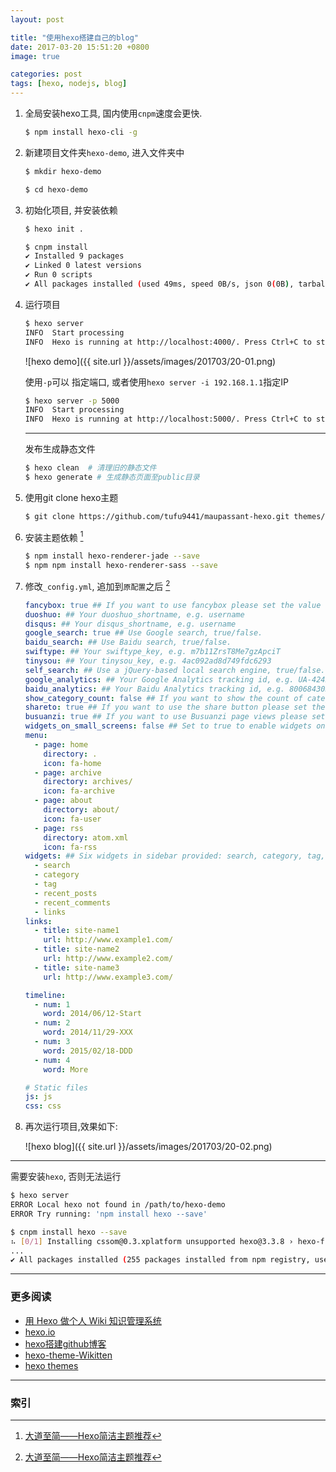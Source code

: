 ```yaml
---
layout: post

title: "使用hexo搭建自己的blog"
date: 2017-03-20 15:51:20 +0800
image: true

categories: post
tags: [hexo, nodejs, blog]
---
```


1. 全局安装hexo工具, 国内使用`cnpm`速度会更快.
    ```bash
    $ npm install hexo-cli -g
    ```
1. 新建项目文件夹`hexo-demo`, 进入文件夹中
    ```bash
    $ mkdir hexo-demo

    $ cd hexo-demo
    ```
1. 初始化项目, 并安装依赖
    ```bash
    $ hexo init .

    $ cnpm install
    ✔ Installed 9 packages
    ✔ Linked 0 latest versions
    ✔ Run 0 scripts
    ✔ All packages installed (used 49ms, speed 0B/s, json 0(0B), tarball 0B)
    ```
1. 运行项目
    ```bash
    $ hexo server
    INFO  Start processing
    INFO  Hexo is running at http://localhost:4000/. Press Ctrl+C to stop.
    ```
    ![hexo demo]({{ site.url }}/assets/images/201703/20-01.png)

    使用`-p`可以 指定端口, 或者使用`hexo server -i 192.168.1.1`指定IP
    ```bash
    $ hexo server -p 5000                                                     2 ↵
    INFO  Start processing
    INFO  Hexo is running at http://localhost:5000/. Press Ctrl+C to stop.\    
    ```

    ---
    发布生成静态文件
    ```bash
    $ hexo clean  # 清理旧的静态文件
    $ hexo generate # 生成静态页面至public目录
    ```

1. 使用git clone hexo主题
    ```bash
    $ git clone https://github.com/tufu9441/maupassant-hexo.git themes/maupassant
    ```

1. 安装主题依赖 [^1]
    ```bash
    $ npm install hexo-renderer-jade --save
    $ npm npm install hexo-renderer-sass --save
    ```

1. 修改`_config.yml`, 追加到`原配置`之后 [^1]

    ```yml
    fancybox: true ## If you want to use fancybox please set the value to true.
    duoshuo: ## Your duoshuo_shortname, e.g. username
    disqus: ## Your disqus_shortname, e.g. username
    google_search: true ## Use Google search, true/false.
    baidu_search: ## Use Baidu search, true/false.
    swiftype: ## Your swiftype_key, e.g. m7b11ZrsT8Me7gzApciT
    tinysou: ## Your tinysou_key, e.g. 4ac092ad8d749fdc6293
    self_search: ## Use a jQuery-based local search engine, true/false.
    google_analytics: ## Your Google Analytics tracking id, e.g. UA-42425684-2
    baidu_analytics: ## Your Baidu Analytics tracking id, e.g. 8006843039519956000
    show_category_count: false ## If you want to show the count of categories in the sidebar widget please set the value to true.
    shareto: true ## If you want to use the share button please set the value to true.
    busuanzi: true ## If you want to use Busuanzi page views please set the value to true.
    widgets_on_small_screens: false ## Set to true to enable widgets on small screens.
    menu:
      - page: home
        directory: .
        icon: fa-home
      - page: archive
        directory: archives/
        icon: fa-archive
      - page: about
        directory: about/
        icon: fa-user
      - page: rss
        directory: atom.xml
        icon: fa-rss
    widgets: ## Six widgets in sidebar provided: search, category, tag, recent_posts, rencent_comments and links.
      - search
      - category
      - tag
      - recent_posts
      - recent_comments
      - links
    links:
      - title: site-name1
        url: http://www.example1.com/
      - title: site-name2
        url: http://www.example2.com/
      - title: site-name3
        url: http://www.example3.com/

    timeline:
      - num: 1
        word: 2014/06/12-Start
      - num: 2
        word: 2014/11/29-XXX
      - num: 3
        word: 2015/02/18-DDD
      - num: 4
        word: More

    # Static files
    js: js
    css: css
    ```
1. 再次运行项目,效果如下:

    ![hexo blog]({{ site.url }}/assets/images/201703/20-02.png)

---

需要安装`hexo`, 否则无法运行

```bash
$ hexo server
ERROR Local hexo not found in /path/to/hexo-demo
ERROR Try running: 'npm install hexo --save'

$ cnpm install hexo --save                                                1 ↵
⠦ [0/1] Installing cssom@0.3.xplatform unsupported hexo@3.3.8 › hexo-fs@0.2.1 › chokidar@1.7.0 › fsevents@^1.0.0 Package require os(darwin) not compatible with your platform(linux)
...
✔ All packages installed (255 packages installed from npm registry, used 8s, speed 549.1kB/s, json 277(458.47kB), tarball 3.76MB)
```

---
### 更多阅读
- [用 Hexo 做个人 Wiki 知识管理系统](https://www.v2ex.com/t/347176)
- [hexo.io](https://hexo.io/)
- [hexo搭建github博客](http://yeshaoting.cn/article/hexo/hexo%E6%90%AD%E5%BB%BAgithub%E5%8D%9A%E5%AE%A2/)
- [hexo-theme-Wikitten](https://github.com/zthxxx/hexo-theme-Wikitten)
- [hexo themes](https://hexo.io/themes/)

---
### 索引

[^1]: [大道至简——Hexo简洁主题推荐](https://www.haomwei.com/technology/maupassant-hexo.html)
